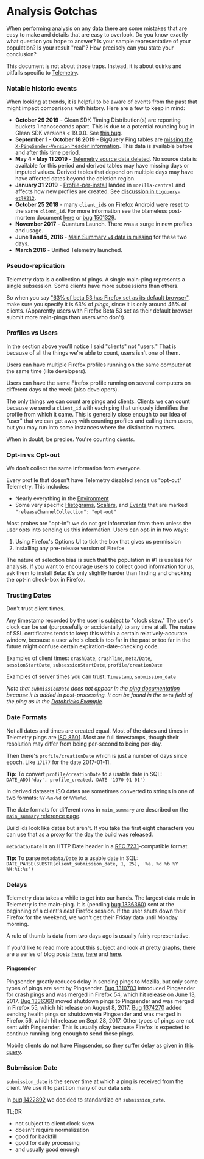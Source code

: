 # Analysis Gotchas

When performing analysis on any data there are some mistakes that are easy to make and details that are easy to overlook. Do you know exactly what question you hope to answer? Is your sample representative of your population? Is your result "real"? How precisely can you state your conclusion?

This document is not about those traps. Instead, it is about quirks and pitfalls specific to [Telemetry](https://firefox-source-docs.mozilla.org/toolkit/components/telemetry/telemetry/index.html).

### Notable historic events

When looking at trends, it is helpful to be aware of events from the past that might impact comparisons with history. Here are a few to keep in mind:

- **October 29 2019** - Glean SDK Timing Distribution(s) are reporting buckets 1 nanoseconds apart. This is due to a potential rounding bug in Glean SDK versions < 19.0.0. See [this bug](https://bugzilla.mozilla.org/show_bug.cgi?id=1591938).
- **September 1 - October 18 2019** - BigQuery Ping tables are [missing the `X-PingSender-Version` header information](https://github.com/mozilla-services/cloudops-infra/pull/1491). This data is available before and after this time period.
- **May 4 - May 11 2019** - [Telemetry source data deleted](https://blog.mozilla.org/blog/2019/05/09/what-we-do-when-things-go-wrong/). No source data is available for this period and derived tables may have missing days or imputed values. Derived tables that depend on multiple days may have have affected dates beyond the deletion region.
- **January 31 2019** - [Profile-per-install](https://bugzilla.mozilla.org/show_bug.cgi?id=1474285) landed in `mozilla-central` and affects how new profiles are created. See [discussion in `bigquery-etl#212`](https://github.com/mozilla/bigquery-etl/issues/212).
- **October 25 2018** - many `client_id`s on Firefox Android were reset to the same `client_id`.  For more information see the blameless post-mortem document [here](https://docs.google.com/document/d/1r1PDQnqhsrPkft0pB46v9uhXGxR_FzK4laKJLGttXdA) or [bug 1501329](https://bugzilla.mozilla.org/show_bug.cgi?id=1501329).
- **November 2017** - Quantum Launch. There was a surge in new profiles and usage.
- **June 1 and 5, 2016** - [Main Summary `v4` data is missing](https://bugzilla.mozilla.org/show_bug.cgi?id=1482509) for these two days.
- **March 2016** - Unified Telemetry launched.

### Pseudo-replication

Telemetry data is a collection of pings. A single main-ping represents a single subsession. Some clients have more subsessions than others.

So when you say ["63% of beta 53 has Firefox set as its default browser"](https://mzl.la/2q75dbF), make sure you specify it is 63% of _pings_, since it is only around 46% of clients. (Apparently users with Firefox Beta 53 set as their default browser submit more main-pings than users who don't).

### Profiles vs Users

In the section above you'll notice I said "clients" not "users." That is because of all the things we're able to count, users isn't one of them.

Users can have multiple Firefox profiles running on the same computer at the same time (like developers).

Users can have the same Firefox profile running on several computers on different days of the week (also developers).

The only things we can count are pings and clients. Clients we can count because we send a `client_id` with each ping that uniquely identifies the profile from which it came. This is generally close enough to our idea of "user" that we can get away with counting profiles and calling them users, but you may run into some instances where the distinction matters.

When in doubt, be precise. You're counting _clients_.

### Opt-in vs Opt-out

We don't collect the same information from everyone.

Every profile that doesn't have Telemetry disabled sends us "opt-out" Telemetry. This includes:
* Nearly everything in the [Environment](https://firefox-source-docs.mozilla.org/toolkit/components/telemetry/telemetry/data/environment.html)
* Some very specific [Histograms](https://firefox-source-docs.mozilla.org/toolkit/components/telemetry/telemetry/collection/histograms.html), [Scalars](https://firefox-source-docs.mozilla.org/toolkit/components/telemetry/telemetry/collection/scalars.html), and [Events](https://firefox-source-docs.mozilla.org/toolkit/components/telemetry/telemetry/collection/events.html) that are marked `"releaseChannelCollection": "opt-out"`

Most probes are "opt-in": we do not get information from them unless the user opts into sending us this information. Users can opt-in in two ways:
1. Using Firefox's Options UI to tick the box that gives us permission
2. Installing any pre-release version of Firefox

The nature of selection bias is such that the population in #1 is useless for analysis. If you want to encourage users to collect good information for us, ask them to install Beta: it's only slightly harder than finding and checking the opt-in check-box in Firefox.

### Trusting Dates

Don't trust client times.

Any timestamp recorded by the user is subject to "clock skew." The user's clock can be set (purposefully or accidentally) to any time at all. The nature of SSL certificates tends to keep this within a certain relatively-accurate window, because a user who's clock is too far in the past or too far in the future might confuse certain expiration-date-checking code.

Examples of client times: `crashDate`, `crashTime`, `meta/Date`, `sessionStartDate`, `subsessionStartDate`, `profile/creationDate`

Examples of server times you can trust: `Timestamp`, `submission_date`

*Note that `submissionDate` does not appear in the
[ping documentation](https://firefox-source-docs.mozilla.org/toolkit/components/telemetry/telemetry/data/common-ping.html)
because it is added in post-processing.
It can be found in the `meta` field of the ping as in the
[Databricks Example](https://dbc-caf9527b-e073.cloud.databricks.com/#notebook/30598/).*

### Date Formats

Not all dates and times are created equal. Most of the dates and times in Telemetry pings are [ISO 8601](https://en.wikipedia.org/wiki/ISO_8601). Most are full timestamps, though their resolution may differ from being per-second to being per-day.

Then there's `profile/creationDate` which is just a number of days since epoch. Like `17177` for the date 2017-01-11.

**Tip:** To convert `profile/creationDate` to a usable date in SQL: `DATE_ADD('day', profile_created, DATE '1970-01-01')`

In derived datasets ISO dates are sometimes converted to strings in one of two formats: `%Y-%m-%d` or `%Y%m%d`.

The date formats for different rows in `main_summary` are described on the [`main_summary` reference page](../datasets/batch_view/main_summary/reference.md#time-formats).

Build ids look like dates but aren't. If you take the first eight characters you can use that as a proxy for the day the build was released.

`metadata/Date` is an HTTP Date header in a [RFC 7231](http://tools.ietf.org/html/rfc7231#section-7.1.1.1)-compatible format.

**Tip:** To parse `metadata/Date` to a usable date in SQL: `DATE_PARSE(SUBSTR(client_submission_date, 1, 25), '%a, %d %b %Y %H:%i:%s')`

### Delays

Telemetry data takes a while to get into our hands. The largest data mule in Telemetry is the main-ping. It is (pending [bug 1336360](https://bugzilla.mozilla.org/show_bug.cgi?id=1336360)) sent at the beginning of a client's _next_ Firefox session. If the user shuts down their Firefox for the weekend, we won't get their Friday data until Monday morning.

A rule of thumb is data from two days ago is usually fairly representative.

If you'd like to read more about this subject and look at pretty graphs, there are a series of blog posts [here](https://chuttenblog.wordpress.com/2017/02/09/data-science-is-hard-client-delays-for-crash-pings/), [here](https://chuttenblog.wordpress.com/2017/07/12/latency-improvements-or-yet-another-satisfying-graph/) and [here](https://chuttenblog.wordpress.com/2017/09/12/two-days-or-how-long-until-the-data-is-in/).

#### Pingsender

Pingsender greatly reduces delay in sending pings to Mozilla, but only some types of pings are sent by Pingsender. [Bug 1310703](https://bugzilla.mozilla.org/show_bug.cgi?id=1310703) introduced Pingsender for crash pings and was merged in Firefox 54, which hit release on June 13, 2017. [Bug 1336360](https://bugzilla.mozilla.org/show_bug.cgi?id=1336360) moved shutdown pings to Pingsender and was merged in Firefox 55, which hit release on August 8, 2017. [Bug 1374270](https://bugzilla.mozilla.org/show_bug.cgi?id=1374270) added sending health pings on shutdown via Pingsender and was merged in Firefox 56, which hit release on Sept 28, 2017. Other types of pings are not sent with Pingsender. This is usually okay because Firefox is expected to continue running long enough to send those pings.

Mobile clients do not have Pingsender, so they suffer delay as given in [this query](https://sql.telemetry.mozilla.org/queries/49867#134105).

### Submission Date

`submission_date` is the server time at which a ping is received from the client. We use it to
partition many of our data sets.

In [bug 1422892](https://bugzilla.mozilla.org/show_bug.cgi?id=1422892) we decided to standardize
on `submission_date`.

TL;DR

* not subject to client clock skew
* doesn't require normalization
* good for backfill
* good for daily processing
* and usually good enough

